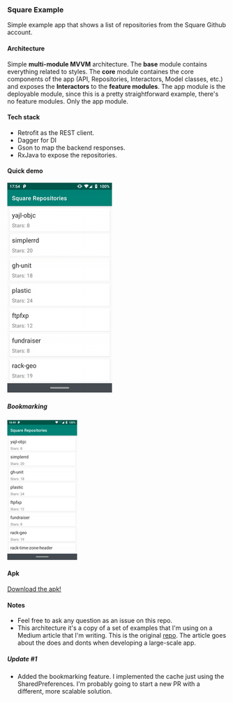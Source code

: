 ### Square Example

Simple example app that shows a list of repositories from the Square Github account.

#### Architecture

Simple **multi-module MVVM** architecture. The **base** module contains everything related to styles. The **core** module containes the core components of the app (API, Repositories, Interactors, Model classes, etc.) and exposes the **Interactors** to the **feature modules**. The app module is the deployable module, since this is a pretty straightforward example, there's no feature modules. Only the app module.

#### Tech stack

- Retrofit as the REST client.
- Dagger for DI
- Gson to map the backend responses.
- RxJava to expose the repositories.

#### Quick demo

![example](https://github.com/4gus71n/Square/blob/master/SquareExampleVid.gif?raw=true)

##### Bookmarking 

![example](https://github.com/4gus71n/Square/blob/master/Demo2.gif?raw=true)

#### Apk

[Download the apk!](https://github.com/4gus71n/Square/blob/master/app-debug.apk?raw=true "Download the apk!")

#### Notes

- Feel free to ask any question as an issue on this repo.
- This architecture it's a copy of a set of examples that I'm using on a Medium article that I'm writing. This is the original [repo](https://github.com/4gus71n/Examples). The article goes about the does and donts when developing a large-scale app.

##### Update #1

- Added the bookmarking feature. I implemented the cache just using the SharedPreferences. I'm probably going to start a new PR with a different, more scalable solution.


